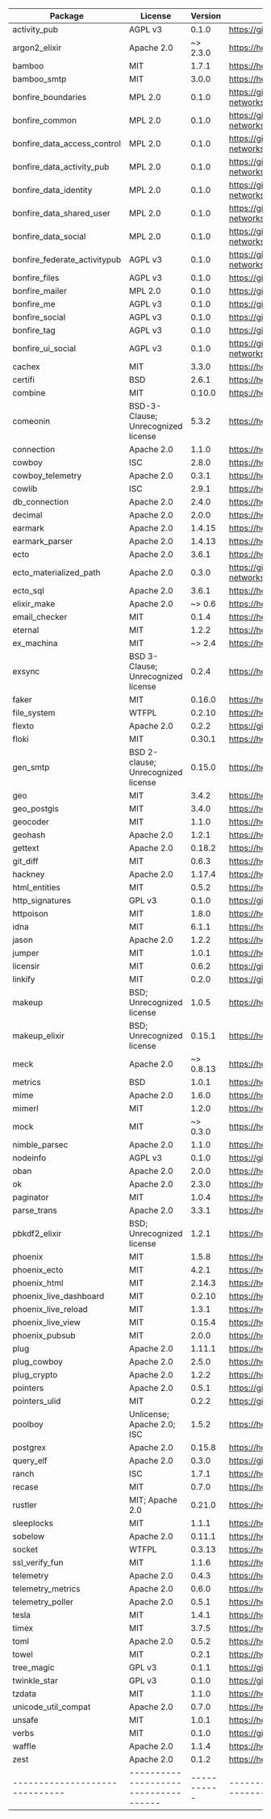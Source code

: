 
| Package                      | License                            | Version   | Link                                                             |
|------------------------------|------------------------------------|-----------|------------------------------------------------------------------|
| activity_pub                 | AGPL v3                            | 0.1.0     | https://github.com/bonfire-networks/activity_pub                 |
| argon2_elixir                | Apache 2.0                         | ~> 2.3.0  | https://hex.pm/packages/argon2_elixir                            |
| bamboo                       | MIT                                | 1.7.1     | https://hex.pm/packages/bamboo                                   |
| bamboo_smtp                  | MIT                                | 3.0.0     | https://hex.pm/packages/bamboo_smtp                              |
| bonfire_boundaries           | MPL 2.0                            | 0.1.0     | https://github.com/bonfire-networks/bonfire_boundaries           |
| bonfire_common               | MPL 2.0                            | 0.1.0     | https://github.com/bonfire-networks/bonfire_common               |
| bonfire_data_access_control  | MPL 2.0                            | 0.1.0     | https://github.com/bonfire-networks/bonfire_data_access_control  |
| bonfire_data_activity_pub    | MPL 2.0                            | 0.1.0     | https://github.com/bonfire-networks/bonfire_data_activity_pub    |
| bonfire_data_identity        | MPL 2.0                            | 0.1.0     | https://github.com/bonfire-networks/bonfire_data_identity        |
| bonfire_data_shared_user     | MPL 2.0                            | 0.1.0     | https://github.com/bonfire-networks/bonfire_data_shared_user     |
| bonfire_data_social          | MPL 2.0                            | 0.1.0     | https://github.com/bonfire-networks/bonfire_data_social          |
| bonfire_federate_activitypub | AGPL v3                            | 0.1.0     | https://github.com/bonfire-networks/bonfire_federate_activitypub |
| bonfire_files                | AGPL v3                            | 0.1.0     | https://github.com/bonfire-networks/bonfire_files                |
| bonfire_mailer               | MPL 2.0                            | 0.1.0     | https://github.com/bonfire-networks/bonfire_mailer               |
| bonfire_me                   | AGPL v3                            | 0.1.0     | https://github.com/bonfire-networks/bonfire_me                   |
| bonfire_social               | AGPL v3                            | 0.1.0     | https://github.com/bonfire-networks/bonfire_social               |
| bonfire_tag                  | AGPL v3                            | 0.1.0     | https://github.com/bonfire-networks/bonfire_tag                  |
| bonfire_ui_social            | AGPL v3                            | 0.1.0     | https://github.com/bonfire-networks/bonfire_ui_social            |
| cachex                       | MIT                                | 3.3.0     | https://hex.pm/packages/cachex                                   |
| certifi                      | BSD                                | 2.6.1     | https://hex.pm/packages/certifi                                  |
| combine                      | MIT                                | 0.10.0    | https://hex.pm/packages/combine                                  |
| comeonin                     | BSD-3-Clause; Unrecognized license | 5.3.2     | https://hex.pm/packages/comeonin                                 |
| connection                   | Apache 2.0                         | 1.1.0     | https://hex.pm/packages/connection                               |
| cowboy                       | ISC                                | 2.8.0     | https://hex.pm/packages/cowboy                                   |
| cowboy_telemetry             | Apache 2.0                         | 0.3.1     | https://hex.pm/packages/cowboy_telemetry                         |
| cowlib                       | ISC                                | 2.9.1     | https://hex.pm/packages/cowlib                                   |
| db_connection                | Apache 2.0                         | 2.4.0     | https://hex.pm/packages/db_connection                            |
| decimal                      | Apache 2.0                         | 2.0.0     | https://hex.pm/packages/decimal                                  |
| earmark                      | Apache 2.0                         | 1.4.15    | https://hex.pm/packages/earmark                                  |
| earmark_parser               | Apache 2.0                         | 1.4.13    | https://hex.pm/packages/earmark_parser                           |
| ecto                         | Apache 2.0                         | 3.6.1     | https://hex.pm/packages/ecto                                     |
| ecto_materialized_path       | Apache 2.0                         | 0.3.0     | https://github.com/bonfire-networks/ecto_materialized_path                  |
| ecto_sql                     | Apache 2.0                         | 3.6.1     | https://hex.pm/packages/ecto_sql                                 |
| elixir_make                  | Apache 2.0                         | ~> 0.6    | https://hex.pm/packages/elixir_make                              |
| email_checker                | MIT                                | 0.1.4     | https://hex.pm/packages/email_checker                            |
| eternal                      | MIT                                | 1.2.2     | https://hex.pm/packages/eternal                                  |
| ex_machina                   | MIT                                | ~> 2.4    | https://hex.pm/packages/ex_machina                               |
| exsync                       | BSD 3-Clause; Unrecognized license | 0.2.4     | https://hex.pm/packages/exsync                                   |
| faker                        | MIT                                | 0.16.0    | https://hex.pm/packages/faker                                    |
| file_system                  | WTFPL                              | 0.2.10    | https://hex.pm/packages/file_system                              |
| flexto                       | Apache 2.0                         | 0.2.2     | https://github.com/bonfire-networks/flexto                       |
| floki                        | MIT                                | 0.30.1    | https://hex.pm/packages/floki                                    |
| gen_smtp                     | BSD 2-clause; Unrecognized license | 0.15.0    | https://hex.pm/packages/gen_smtp                                 |
| geo                          | MIT                                | 3.4.2     | https://hex.pm/packages/geo                                      |
| geo_postgis                  | MIT                                | 3.4.0     | https://hex.pm/packages/geo_postgis                              |
| geocoder                     | MIT                                | 1.1.0     | https://hex.pm/packages/geocoder                                 |
| geohash                      | Apache 2.0                         | 1.2.1     | https://hex.pm/packages/geohash                                  |
| gettext                      | Apache 2.0                         | 0.18.2    | https://hex.pm/packages/gettext                                  |
| git_diff                     | MIT                                | 0.6.3     | https://hex.pm/packages/git_diff                                 |
| hackney                      | Apache 2.0                         | 1.17.4    | https://hex.pm/packages/hackney                                  |
| html_entities                | MIT                                | 0.5.2     | https://hex.pm/packages/html_entities                            |
| http_signatures              | GPL v3                             | 0.1.0     | https://git.pleroma.social/pleroma/http_signatures.git           |
| httpoison                    | MIT                                | 1.8.0     | https://hex.pm/packages/httpoison                                |
| idna                         | MIT                                | 6.1.1     | https://hex.pm/packages/idna                                     |
| jason                        | Apache 2.0                         | 1.2.2     | https://hex.pm/packages/jason                                    |
| jumper                       | MIT                                | 1.0.1     | https://hex.pm/packages/jumper                                   |
| licensir                     | MIT                                | 0.6.2     | https://github.com/mayel/licensir                                |
| linkify                      | MIT                                | 0.2.0     | https://github.com/bonfire-networks/linkify                      |
| makeup                       | BSD; Unrecognized license          | 1.0.5     | https://hex.pm/packages/makeup                                   |
| makeup_elixir                | BSD; Unrecognized license          | 0.15.1    | https://hex.pm/packages/makeup_elixir                            |
| meck                         | Apache 2.0                         | ~> 0.8.13 | https://hex.pm/packages/meck                                     |
| metrics                      | BSD                                | 1.0.1     | https://hex.pm/packages/metrics                                  |
| mime                         | Apache 2.0                         | 1.6.0     | https://hex.pm/packages/mime                                     |
| mimerl                       | MIT                                | 1.2.0     | https://hex.pm/packages/mimerl                                   |
| mock                         | MIT                                | ~> 0.3.0  | https://hex.pm/packages/mock                                     |
| nimble_parsec                | Apache 2.0                         | 1.1.0     | https://hex.pm/packages/nimble_parsec                            |
| nodeinfo                     | AGPL v3                            | 0.1.0     | https://github.com/bonfire-networks/nodeinfo                     |
| oban                         | Apache 2.0                         | 2.0.0     | https://hex.pm/packages/oban                                     |
| ok                           | Apache 2.0                         | 2.3.0     | https://hex.pm/packages/ok                                       |
| paginator                    | MIT                                | 1.0.4     | https://hex.pm/packages/paginator                                |
| parse_trans                  | Apache 2.0                         | 3.3.1     | https://hex.pm/packages/parse_trans                              |
| pbkdf2_elixir                | BSD; Unrecognized license          | 1.2.1     | https://hex.pm/packages/pbkdf2_elixir                            |
| phoenix                      | MIT                                | 1.5.8     | https://hex.pm/packages/phoenix                                  |
| phoenix_ecto                 | MIT                                | 4.2.1     | https://hex.pm/packages/phoenix_ecto                             |
| phoenix_html                 | MIT                                | 2.14.3    | https://hex.pm/packages/phoenix_html                             |
| phoenix_live_dashboard       | MIT                                | 0.2.10    | https://hex.pm/packages/phoenix_live_dashboard                   |
| phoenix_live_reload          | MIT                                | 1.3.1     | https://hex.pm/packages/phoenix_live_reload                      |
| phoenix_live_view            | MIT                                | 0.15.4    | https://hex.pm/packages/phoenix_live_view                        |
| phoenix_pubsub               | MIT                                | 2.0.0     | https://hex.pm/packages/phoenix_pubsub                           |
| plug                         | Apache 2.0                         | 1.11.1    | https://hex.pm/packages/plug                                     |
| plug_cowboy                  | Apache 2.0                         | 2.5.0     | https://hex.pm/packages/plug_cowboy                              |
| plug_crypto                  | Apache 2.0                         | 1.2.2     | https://hex.pm/packages/plug_crypto                              |
| pointers                     | Apache 2.0                         | 0.5.1     | https://github.com/bonfire-networks/pointers                     |
| pointers_ulid                | MIT                                | 0.2.2     | https://github.com/bonfire-networks/pointers_ulid                |
| poolboy                      | Unlicense; Apache 2.0; ISC         | 1.5.2     | https://hex.pm/packages/poolboy                                  |
| postgrex                     | Apache 2.0                         | 0.15.8    | https://hex.pm/packages/postgrex                                 |
| query_elf                    | Apache 2.0                         | 0.3.0     | https://github.com/bonfire-networks/query_elf                    |
| ranch                        | ISC                                | 1.7.1     | https://hex.pm/packages/ranch                                    |
| recase                       | MIT                                | 0.7.0     | https://hex.pm/packages/recase                                   |
| rustler                      | MIT; Apache 2.0                    | 0.21.0    | https://hex.pm/packages/rustler                                  |
| sleeplocks                   | MIT                                | 1.1.1     | https://hex.pm/packages/sleeplocks                               |
| sobelow                      | Apache 2.0                         | 0.11.1    | https://hex.pm/packages/sobelow                                  |
| socket                       | WTFPL                              | 0.3.13    | https://hex.pm/packages/socket                                   |
| ssl_verify_fun               | MIT                                | 1.1.6     | https://hex.pm/packages/ssl_verify_fun                           |
| telemetry                    | Apache 2.0                         | 0.4.3     | https://hex.pm/packages/telemetry                                |
| telemetry_metrics            | Apache 2.0                         | 0.6.0     | https://hex.pm/packages/telemetry_metrics                        |
| telemetry_poller             | Apache 2.0                         | 0.5.1     | https://hex.pm/packages/telemetry_poller                         |
| tesla                        | MIT                                | 1.4.1     | https://hex.pm/packages/tesla                                    |
| timex                        | MIT                                | 3.7.5     | https://hex.pm/packages/timex                                    |
| toml                         | Apache 2.0                         | 0.5.2     | https://hex.pm/packages/toml                                     |
| towel                        | MIT                                | 0.2.1     | https://hex.pm/packages/towel                                    |
| tree_magic                   | GPL v3                             | 0.1.1     | https://github.com/commonspub/tree_magic.ex                      |
| twinkle_star                 | GPL v3                             | 0.1.0     | https://github.com/bonfire-ecosystem/twinkle_star                |
| tzdata                       | MIT                                | 1.1.0     | https://hex.pm/packages/tzdata                                   |
| unicode_util_compat          | Apache 2.0                         | 0.7.0     | https://hex.pm/packages/unicode_util_compat                      |
| unsafe                       | MIT                                | 1.0.1     | https://hex.pm/packages/unsafe                                   |
| verbs                        | MIT                                | 0.1.0     | https://github.com/shannonwells/verbs_ex                         |
| waffle                       | Apache 2.0                         | 1.1.4     | https://hex.pm/packages/waffle                                   |
| zest                         | Apache 2.0                         | 0.1.2     | https://hex.pm/packages/zest                                     |
|------------------------------|------------------------------------|-----------|------------------------------------------------------------------|

